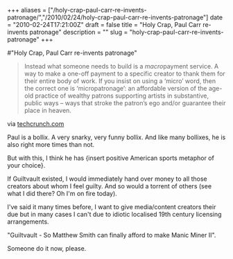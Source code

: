 +++
aliases = ["/holy-crap-paul-carr-re-invents-patronage/","/2010/02/24/holy-crap-paul-carr-re-invents-patronage"]
date = "2010-02-24T17:21:00Z"
draft = false
title = "Holy Crap, Paul Carr re-invents patronage"
description = ""
slug = "holy-crap-paul-carr-re-invents-patronage"
+++

#"Holy Crap, Paul Carr re-invents patronage"


 <div class="posterous_bookmarklet_entry">
<blockquote class="posterous_long_quote">Instead what someone needs to build is a <em>macro</em>payment service. A way to make a one-off payment to a specific creator to thank them for their entire body of work. If you insist on using a &lsquo;micro&rsquo; word, then the correct one is &lsquo;micropatronage&rsquo;: an affordable version of the age-old practice of wealthy patrons supporting artists in substantive, public ways &ndash; ways that stroke the patron&rsquo;s ego and/or guarantee their place in heaven.</blockquote>
<div class="posterous_quote_citation">via <a href="http://techcrunch.com/2010/02/24/no-such-thing-as-a-free-launch/">techcrunch.com</a></div>
<p>Paul is a bollix. A very snarky, very funny bollix. And like many bollixes, he is also right more times than not.</p>
<p>But with this, I think he has {insert positive American sports metaphor of your choice}.</p>
<p>If Guiltvault existed, I would immediately hand over money to all those creators about whom I feel guilty. And so would a torrent of others (see what I did there? Oh I'm on fire today).</p>
<p>I've said it many times before, I want to give media/content creators their due but in many cases I can't due to idiotic localised 19th century licensing arrangements.</p>
<p>"Guiltvault - So Matthew Smith can finally afford to make Manic Miner II".</p>
<p>Someone do it now, please.</p>
</div>
 